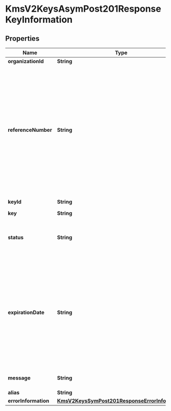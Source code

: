 
# KmsV2KeysAsymPost201ResponseKeyInformation

## Properties
Name | Type | Description | Notes
------------ | ------------- | ------------- | -------------
**organizationId** | **String** | Merchant Id  |  [optional]
**referenceNumber** | **String** | Reference number is a unique identifier provided by the client along with the organization Id. This is an optional field provided solely for the client&#39;s convenience. If client specifies value for this field in the request, it is expected to be available in the response.  |  [optional]
**keyId** | **String** | Key Serial Number  |  [optional]
**key** | **String** | value of the key  |  [optional]
**status** | **String** | The status of the key.  Possible values:  - FAILED  - ACTIVE  |  [optional]
**expirationDate** | **String** | The expiration time in UTC. &#x60;Format: YYYY-MM-DDThh:mm:ssZ&#x60;  Example 2016-08-11T22:47:57Z equals August 11, 2016, at 22:47:57 (10:47:57 p.m.). The T separates the date and the time. The Z indicates UTC.  |  [optional]
**message** | **String** | message in case of failed key |  [optional]
**alias** | **String** | Key alias |  [optional]
**errorInformation** | [**KmsV2KeysSymPost201ResponseErrorInformation**](KmsV2KeysSymPost201ResponseErrorInformation.md) |  |  [optional]



